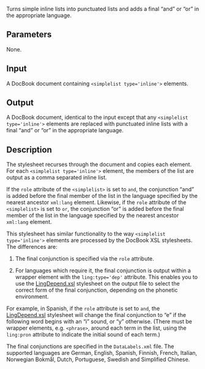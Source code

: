 Turns simple inline lists into punctuated lists and adds a final “and” or “or” in the appropriate language.

## Parameters

None.

## Input

A DocBook document containing `<simplelist type='inline'>` elements.

## Output

A DocBook document, identical to the input except that any `<simplelist type='inline'>` elements are replaced with punctuated inline lists with a final “and” or “or” in the appropriate language.

## Description

The stylesheet recurses through the document and copies each element. For each `<simplelist type='inline'>` element, the members of the list are output as a comma separated inline list.

If the `role` attribute of the `<simplelist>` is set to `and`, the conjunction “and” is added before the final member of the list in the language specified by the nearest ancestor `xml:lang` element. Likewise, if the `role` attribute of the `<simplelist>` is set to `or`, the conjunction “or” is added before the final member of the list in the language specified by the nearest ancestor `xml:lang` element.

This stylesheet has similar functionality to the way `<simplelist type='inline'>` elements are processed by the DocBook XSL stylesheets. The differences are:

1. The final conjunction is specified via the `role` attribute.

2. For languages which require it, the final conjunction is output within a wrapper element with the `ling:type='dep'` attribute. This enables you to use the [LingDepend.xsl](LingDepend.xsl) stylesheet on the output file to select the correct form of the final conjunction, depending on the phonetic environment.

For example, in Spanish, if the `role` attribute is set to `and`, the [LingDepend.xsl](LingDepend.xsl) stylesheet will change the final conjunction to “e” if the following word begins with an “i” sound, or “y” otherwise. (There must be wrapper elements, e.g. `<phrase>`, around each term in the list, using the `ling:pron` attribute to indicate the initial sound of each term.)

The final conjunctions are specified in the `DataLabels.xml` file. The supported languages are German, English, Spanish, Finnish, French, Italian, Norwegian Bokmål, Dutch, Portuguese, Swedish and Simplified Chinese.